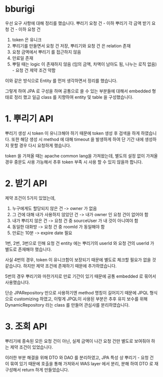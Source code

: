 # bburigi

우선 요구 사항에 대해 정리를 했습니다.
뿌리기 요청 건 - 이하 뿌리기
각 금액 받기 요청 건 - 이하 요청 건

1. token 은 유니크
2. 뿌리기를 만들면서 요청 건 저장, 뿌리기와 요청 건 은 relation 존재
3. 요청 금액에서 뿌리기 를 접근하지 않음
4. 만료일 존재
5. 뿌릴 때는 logic 이 존재하지 않음 (임의 금액, 차액이 남아도 됨, 나누는 로직 없음) - 요청 건 제약 조건 약함

이와 같은 방식으로 Entity 를 먼저 생각하면서 정리를 했습니다.

그렇게 하여 JPA 로 구성을 하며 공통으로 쓸 수 있는 부분들에 대해서 embedded 형태로 정리 했고
일급 class 를 지향하여 entity 및 table 을 구성했습니다.

# 1. 뿌리기 API

뿌리기 생성 시 token 이 유니크해야 하기 때문에 token 생성 후 검색을 하게 하였습니다.
또한 해당 생성 시 method 에 대해 timeout 을 발생하게 하여 단 기간 내에 생성하지 못할 경우 다시 요청하게 했습니다.

token 을 가져올 때는 apache common lang을 가져왔는데, 별도의 설정 없이 가져올 경우 중문도 사용 가능해서 추후 token 부족 시 사용 할 수 있지 않을까 합니다.

# 2. 받기 API

제약 조건이 5가지 있었는데,

1. 누구에게도 할당되지 않은 건 -> owner 가 없음
2. 그 건에 대해 내가 사용하지 않았던 건 -> 내가 owner 인 요청 건이 없어야 함
3. 내가 뿌리지 않은 건 -> 요청 건 중 sourceUser 가 내 것이 아니여야 함
4. 동일한 대화방 -> 요청 건 중 roomId 가 동일해야 함
5. 만료는 10분 -> expire date 필요

1번, 2번, 3번으로 인해 요청 건 entity 에는 뿌리기의 userId 와 요청 건의 userId 가 별도로 존재해야 했습니다.

사실 4번의 경우, token 이 유니크함이 보장되기 때문에 별도로 체크할 필요가 없을 것 같습니다. 하지만 제약 조건에 존재하기 때문에 추가하였습니다.

5번의 경우 뿌리기와 마찬가지로 만료 기간이 있기 때문에 공통 embedded 로 묶어서 사용했습니다.


단순 JPARepository 만으로 사용하기엔 method 명칭이 길어지기 때문에 JPQL 형식으로 customizing 하였고, 
이렇게 JPQL이 사용된 부분은 추후 유지 보수를 위해 DynamicRepository 라는 class 를 만들어 관심사를 분리하였습니다.


# 3. 조회 API

뿌리기에 종속된 모든 요청 건이 아닌, 실제 금액이 나간 요청 건만 별도로 보여줘야 하는 제약 조건이 있었습니다.

이러한 부분 해결을 위해 DTO 와 DAO 를 분리하였고, JPA 특성 상 뿌리기 - 요청 건 이 묶여 있기 때문에 호출을 통해 가져와서 
WAS layer 에서 분리, 분해 하여 DTO 로 재구성해서 return 하게 만들었습니다.
